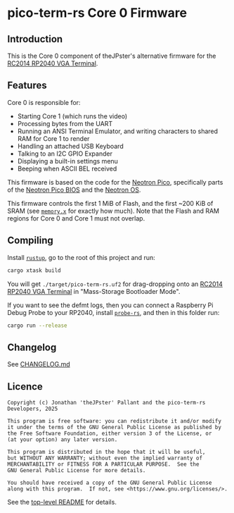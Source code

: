 # pico-term-rs Core 0 Firmware

## Introduction

This is the Core 0 component of theJPster's alternative firmware for the [RC2014
RP2040 VGA Terminal].

## Features

Core 0 is responsible for:

* Starting Core 1 (which runs the video)
* Processing bytes from the UART
* Running an ANSI Terminal Emulator, and writing characters to shared RAM for
  Core 1 to render
* Handling an attached USB Keyboard
* Talking to an I2C GPIO Expander
* Displaying a built-in settings menu
* Beeping when ASCII BEL received

This firmware is based on the code for the [Neotron Pico], specifically parts of
the [Neotron Pico BIOS] and the [Neotron OS].

This firmware controls the first 1 MiB of Flash, and the first ~200 KiB of SRAM
(see [`memory.x`](./memory.x) for exactly how much). Note that the Flash and RAM
regions for Core 0 and Core 1 must not overlap.

## Compiling

Install [`rustup`], go to the root of this project and run:

```bash
cargo xtask build
```

You will get `./target/pico-term-rs.uf2` for drag-dropping onto an [RC2014
RP2040 VGA Terminal] in "Mass-Storage Bootloader Mode".

If you want to see the defmt logs, then you can connect a Raspberry Pi Debug
Probe to your RP2040, install [`probe-rs`], and then in this folder run:

```bash
cargo run --release
```

## Changelog

See [CHANGELOG.md](./CHANGELOG.md)

## Licence

```text
Copyright (c) Jonathan 'theJPster' Pallant and the pico-term-rs Developers, 2025

This program is free software: you can redistribute it and/or modify
it under the terms of the GNU General Public License as published by
the Free Software Foundation, either version 3 of the License, or
(at your option) any later version.

This program is distributed in the hope that it will be useful,
but WITHOUT ANY WARRANTY; without even the implied warranty of
MERCHANTABILITY or FITNESS FOR A PARTICULAR PURPOSE.  See the
GNU General Public License for more details.

You should have received a copy of the GNU General Public License
along with this program.  If not, see <https://www.gnu.org/licenses/>.
```

See the [top-level README](../README.md) for details.

[RC2014 RP2040 VGA Terminal]: https://rc2014.co.uk/modules/rp2040-vga-terminal
[Neotron Pico]: https://github.com/neotron-compute/neotron-pico
[Neotron Pico BIOS]: https://github.com/neotron-compute/neotron-pico-bios
[Neotron OS]: https://github.com/neotron-compute/neotron-os
[`rustup`]: https://rustup.rs
[`probe-rs`]: https://probe.rs
